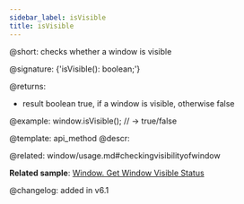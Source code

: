 ```yaml
---
sidebar_label: isVisible
title: isVisible
---          
```


@short: checks whether a window is visible

@signature: {'isVisible(): boolean;'}

@returns: 
- result	boolean		true, if a window is visible, otherwise false 

@example:
window.isVisible(); // -> true/false

@template: api_method
@descr:


@related: window/usage.md#checkingvisibilityofwindow

**Related sample**: [Window. Get Window Visible Status](https://snippet.dhtmlx.com/woz5c09h)



@changelog: added in v6.1